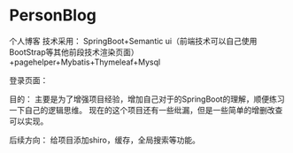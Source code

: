 # PersonBlog
个人博客
技术采用：
  SpringBoot+Semantic ui（前端技术可以自己使用BootStrap等其他前段技术渲染页面）+pagehelper+Mybatis+Thymeleaf+Mysql

登录页面：





目的：
  主要是为了增强项目经验，增加自己对于的SpringBoot的理解，顺便练习一下自己的逻辑思维。
  现在的这个项目还有一些纰漏，但是一些简单的增删改查可以实现。
  
后续方向：
  给项目添加shiro，缓存，全局搜索等功能。
 
